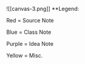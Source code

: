 ![[canvas-3.png]]
**Legend:

Red = Source Note

Blue = Class Note

Purple = Idea Note

Yellow = Misc.